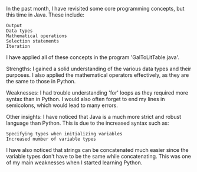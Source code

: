 In the past month, I have revisited some core programming concepts, but this time in Java. These include:

    Output
    Data types
    Mathematical operations
    Selection statements
    Iteration

I have applied all of these concepts in the program 'GalToLitTable.java'.

Strengths: I gained a solid understanding of the various data types and their purposes. I also applied the mathematical operators effectively, as they are the same to those in Python.

Weaknesses: I had trouble understanding 'for' loops as they required more syntax than in Python. I would also often forget to end my lines in semicolons, which would lead to many errors.

Other insights: I have noticed that Java is a much more strict and robust language than Python. This is due to the increased syntax such as:

    Specifying types when initializing variables
    Increased number of variable types

I have also noticed that strings can be concatenated much easier since the variable types don't have to be the same while concatenating. This was one of my main weaknesses when I started learning Python.
